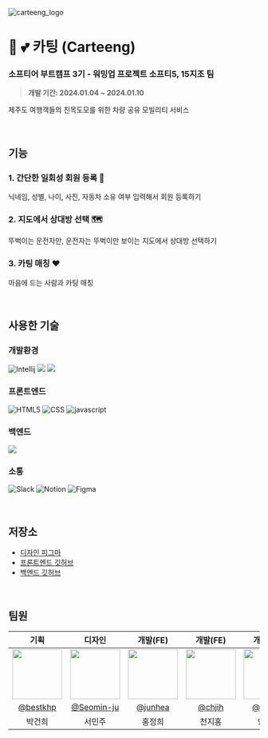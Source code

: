 ![carteeng_logo](https://github.com/softeerbootcamp-3nd/softee5-15zizo-BE/assets/59831262/39a5f795-41f7-4f02-80dd-c557871c5d5c)

# 🚙 💕 카팅 (Carteeng)

### **소프티어 부트캠프 3기 - 워밍업 프로젝트 소프티5, 15지조 팀**

> **개발 기간: 2024.01.04 ~ 2024.01.10**

제주도 여행객들의 친목도모를 위한 차량 공유 모빌리티 서비스

</br>

## 기능

### 1. 간단한 일회성 회원 등록 📝

닉네임, 성별, 나이, 사진, 자동차 소유 여부 입력해서 회원 등록하기

### 2. 지도에서 상대방 선택 🗺️

뚜벅이는 운전자만, 운전자는 뚜벅이만 보이는 지도에서 상대방 선택하기

### 3. 카팅 매칭 ♥️

마음에 드는 사람과 카팅 매칭

</br>

## 사용한 기술

### 개발환경

![Intellij](https://img.shields.io/badge/Intellijidea-000000?style=for-the-badge&logo=intellijidea&logoColor=white)
<img src="https://img.shields.io/badge/git-F05032?style=for-the-badge&logo=git&logoColor=white">
<img src="https://img.shields.io/badge/github-181717?style=for-the-badge&logo=github&logoColor=white">

### 프론트엔드

![HTML5](https://img.shields.io/badge/HTML-E34F26?style=for-the-badge&logo=html5&logoColor=white)
![CSS](https://img.shields.io/badge/CSS-1572B6?style=for-the-badge&logo=css3&logoColor=white)
![javascript](https://img.shields.io/badge/javascript-F7DF1E?style=for-the-badge&logo=javascript&logoColor=white)

### 백엔드

<img src="https://img.shields.io/badge/springboot-6DB33F?style=for-the-badge&logo=springboot&logoColor=white">

### 소통

![Slack](https://img.shields.io/badge/Slack-4A154B?style=for-the-badge&logo=Slack&logoColor=white)
![Notion](https://img.shields.io/badge/Notion-000000?style=for-the-badge&logo=Notion&logoColor=white)
![Figma](https://img.shields.io/badge/Figma-F24E1E?style=for-the-badge&logo=figma&logoColor=white)

</br>

## 저장소

- [디자인 피그마](<https://www.figma.com/file/qZgfYRLjzwJVTVRZCyn9xu/%EC%B9%B4%ED%8C%85(Carteeng)?type=design&node-id=0-1&mode=design&t=gm2Txcj0TPXyh4Mi-0>)
- [프론트엔드 깃허브](https://github.com/softeerbootcamp-3nd/softee5-15zizo-FE)
- [백엔드 깃허브](https://github.com/softeerbootcamp-3nd/softee5-15zizo-BE)

</br>

## 팀원

|                                기획                                 |                                디자인                                 |                              개발(FE)                              |                             개발(FE)                              |                              개발(BE)                              |                               개발(BE)                               |
| :-----------------------------------------------------------------: | :-------------------------------------------------------------------: | :----------------------------------------------------------------: | :---------------------------------------------------------------: | :----------------------------------------------------------------: | :------------------------------------------------------------------: |
| <img src="https://github.com/bestkhp.png" width="100" height="100"> | <img src="https://github.com/Seomin-ju.png" width="100" height="100"> | <img src="https://github.com/junhea.png" width="100" height="100"> | <img src="https://github.com/chjih.png" width="100" height="100"> | <img src="https://github.com/eekrwl.png" width="100" height="100"> | <img src="https://github.com/thecloer.png" width="100" height="100"> |
|               [@bestkhp](https://github.com/bestkhp)                |              [@Seomin-ju](https://github.com/Seomin-ju)               |                [@junhea](https://github.com/junhea)                |                [@chjih](https://github.com/chjih)                 |                [@eekrwl](https://github.com/eekrwl)                |               [@thecloer](https://github.com/thecloer)               |
|                               박건희                                |                                서민주                                 |                               홍정희                               |                              천지홍                               |                               안채완                               |                                최석규                                |
